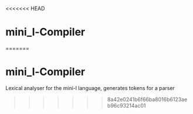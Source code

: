 <<<<<<< HEAD
# mini_l-Compiler
=======
# mini_l-Compiler

Lexical analyser for the mini-l language, generates tokens for a parser
>>>>>>> 8a42e0241b6f66ba8016b6123aeb96c93214ac01
